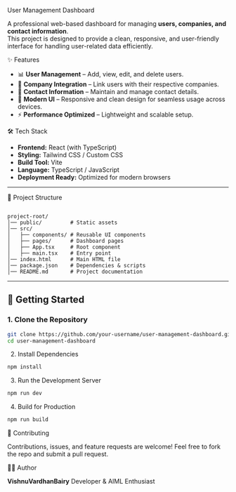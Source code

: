 User Management Dashboard

A professional web-based dashboard for managing **users, companies, and contact information**.  
This project is designed to provide a clean, responsive, and user-friendly interface for handling user-related data efficiently.


 ✨ Features
- 📊 **User Management** – Add, view, edit, and delete users.  
- 🏢 **Company Integration** – Link users with their respective companies.  
- 📇 **Contact Information** – Maintain and manage contact details.  
- 🎨 **Modern UI** – Responsive and clean design for seamless usage across devices.  
- ⚡ **Performance Optimized** – Lightweight and scalable setup.



 🛠️ Tech Stack
- **Frontend:** React (with TypeScript)  
- **Styling:** Tailwind CSS / Custom CSS  
- **Build Tool:** Vite  
- **Language:** TypeScript / JavaScript  
- **Deployment Ready:** Optimized for modern browsers  

---

 📂 Project Structure
```

project-root/
│── public/         # Static assets
│── src/
│   ├── components/ # Reusable UI components
│   ├── pages/      # Dashboard pages
│   ├── App.tsx     # Root component
│   ├── main.tsx    # Entry point
│── index.html      # Main HTML file
│── package.json    # Dependencies & scripts
│── README.md       # Project documentation

````

---

## 🚀 Getting Started

### 1. Clone the Repository
```bash
git clone https://github.com/your-username/user-management-dashboard.git
cd user-management-dashboard
````

 2. Install Dependencies

```bash
npm install
```

 3. Run the Development Server

```bash
npm run dev
```

4. Build for Production

```bash
npm run build
```


🤝 Contributing

Contributions, issues, and feature requests are welcome!
Feel free to fork the repo and submit a pull request.


 👨‍💻 Author

**VishnuVardhanBairy**
Developer & AIML Enthusiast

 
